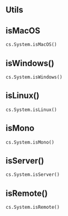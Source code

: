 <!-- Type your summary here -->
## Utils

## isMacOS

```4d
cs.System.isMacOS()
```

## isWindows()

```4d
cs.System.isWindows()
```

## isLinux()

```4d
cs.System.isLinux()
```
## isMono

```4d
cs.System.isMono()
```
## isServer()

```4d
cs.System.isServer()
```
## isRemote()

```4d
cs.System.isRemote()
```